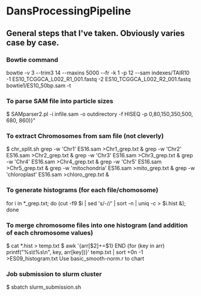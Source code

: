 # DansProcessingPipeline

<h2>General steps that I've taken. Obviously varies case by case.</h1>

<h3>Bowtie command</h3>
bowtie -v 3 --trim3 14 --maxins 5000 --fr -k 1  -p 12 --sam indexes/TAIR10 -1 ES10_TCGGCA_L002_R1_001.fastq -2 ES10_TCGGCA_L002_R2_001.fastq bowtie1/ES10_50bp.sam -t

<h3>To parse SAM file into particle sizes</h3>
$ SAMparser2.pl -i infile.sam -o outdirectory -f HISEQ -p 0,80,150,350,500, 680, 860)}"

<h3>To extract Chromosomes from sam file (not cleverly)</h3>
$ chr_split.sh
	grep -w 'Chr1' ES16.sam >Chr1_grep.txt &
	grep -w 'Chr2' ES16.sam >Chr2_grep.txt &
	grep -w 'Chr3' ES16.sam >Chr3_grep.txt &
	grep -w 'Chr4' ES16.sam >Chr4_grep.txt &
	grep -w 'Chr5' ES16.sam >Chr5_grep.txt &
	grep -w 'mitochondria' ES16.sam >mito_grep.txt &
	grep -w 'chloroplast' ES16.sam >chloro_grep.txt &

<h3>To generate histograms (for each file/chomosome)</h3>
for i in *_grep.txt; do (cut -f9 $i | sed 's/-//' | sort -n | uniq -c > $i.hist &); done

<h3>To merge chromosome files into one histogram (and addition of each chromosome values)</h3>
$ cat *.hist > temp.txt
$ awk '{arr[$2]+=$1} END {for (key in arr) printf("%s\t%s\n", key, arr[key])}' temp.txt   | sort +0n -1 >ES09_histogram.txt
Use basic_smooth-norm.r to chart

<h3>Job submission to slurm cluster</h3>
$ sbatch slurm_submission.sh

